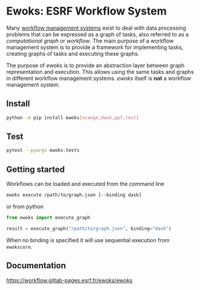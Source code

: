 # Ewoks: ESRF Workflow System

Many [workflow management systems](https://s.apache.org/existing-workflow-systems) exist to deal with data processing problems that can be expressed as a graph of tasks, also referred to as a *computational graph* or *workflow*. The main purpose of a workflow management system is to provide a framework for implementing tasks, creating graphs of tasks and executing these graphs.

The purpose of *ewoks* is to provide an abstraction layer between graph representation and execution. This allows using the same tasks and graphs in different workflow management systems. *ewoks* itself is **not** a workflow management system.

## Install

```bash
python -m pip install ewoks[orange,dask,ppf,test]
```

## Test

```bash
pytest --pyargs ewoks.tests
```

## Getting started

Workflows can be loaded and executed from the command line

```bash
ewoks execute /path/to/graph.json [--binding dask]
```

or from python

```python
from ewoks import execute_graph

result = execute_graph("/path/to/graph.json", binding="dask")
```

When no binding is specified it will use sequential execution from `ewokscore`.

## Documentation

https://workflow.gitlab-pages.esrf.fr/ewoks/ewoks
